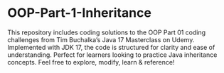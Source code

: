 # OOP-Part-1-Inheritance
This repository includes coding solutions to the OOP Part 01 coding challenges from Tim Buchalka’s Java 17 Masterclass on Udemy. Implemented with JDK 17, the code is structured for clarity and ease of understanding. Perfect for learners looking to practice Java inheritance concepts. Feel free to explore, modify, learn &amp; reference!
